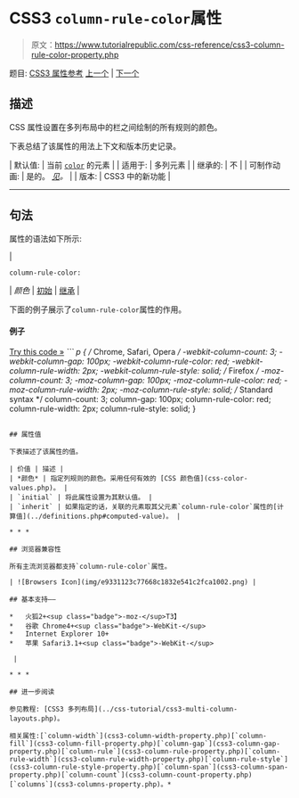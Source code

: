 # CSS3 `column-rule-color`属性

> 原文：<https://www.tutorialrepublic.com/css-reference/css3-column-rule-color-property.php>

题目: [CSS3 属性参考](css3-properties.php) [上一个](css3-column-rule-property.php) | [下一个](css3-column-rule-style-property.php)

## 描述

CSS 属性设置在多列布局中的栏之间绘制的所有规则的颜色。

下表总结了该属性的用法上下文和版本历史记录。

| 默认值: | 当前 [`color`](css-color-property.php) 的元素 |
| 适用于: | 多列元素 |
| 继承的: | 不 |
| 可制作动画: | 是的。 [*见*](css-animatable-properties.php)*。* |
| 版本: | CSS3 中的新功能 |

* * *

## 句法

属性的语法如下所示:

| 

```
column-rule-color:
```

 | *颜色* &#124; [初始](../definitions.php#initial) &#124; [继承](../definitions.php#inherit) |

下面的例子展示了`column-rule-color`属性的作用。

#### 例子

[Try this code »](../codelab.php?topic=css3&file=column-rule-color-property "Try this code using online Editor") *```
p {
    /* Chrome, Safari, Opera */
    -webkit-column-count: 3;
    -webkit-column-gap: 100px;
    -webkit-column-rule-color: red;
    -webkit-column-rule-width: 2px;
    -webkit-column-rule-style: solid;
    /* Firefox */
    -moz-column-count: 3;
    -moz-column-gap: 100px;
    -moz-column-rule-color: red;
    -moz-column-rule-width: 2px;
    -moz-column-rule-style: solid;
    /* Standard syntax */
    column-count: 3;
    column-gap: 100px;
    column-rule-color: red;
    column-rule-width: 2px;
    column-rule-style: solid;
}
```*  ** * *

## 属性值

下表描述了该属性的值。

| 价值 | 描述 |
| *颜色* | 指定列规则的颜色。采用任何有效的 [CSS 颜色值](css-color-values.php)。 |
| `initial` | 将此属性设置为其默认值。 |
| `inherit` | 如果指定的话，关联的元素取其父元素`column-rule-color`属性的[计算值](../definitions.php#computed-value)。 |

* * *

## 浏览器兼容性

所有主流浏览器都支持`column-rule-color`属性。

| ![Browsers Icon](img/e9331123c77668c1832e541c2fca1002.png) | 

## 基本支持——

*   火狐2+<sup class="badge">-moz-</sup>T3】
*   谷歌 Chrome4+<sup class="badge">-WebKit-</sup>
*   Internet Explorer 10+
*   苹果 Safari3.1+<sup class="badge">-WebKit-</sup>

 |

* * *

## 进一步阅读

参见教程: [CSS3 多列布局](../css-tutorial/css3-multi-column-layouts.php)。

相关属性:[`column-width`](css3-column-width-property.php)[`column-fill`](css3-column-fill-property.php)[`column-gap`](css3-column-gap-property.php)[`column-rule`](css3-column-rule-property.php)[`column-rule-width`](css3-column-rule-width-property.php)[`column-rule-style`](css3-column-rule-style-property.php)[`column-span`](css3-column-span-property.php)[`column-count`](css3-column-count-property.php)[`columns`](css3-columns-property.php)。*